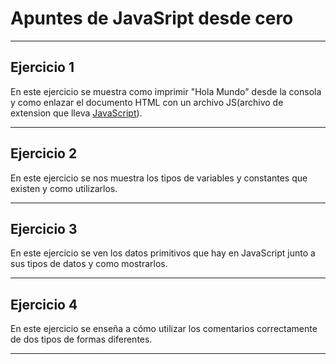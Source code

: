 <h1>Apuntes de JavaSript desde cero</h1>

<hr>

<h2>Ejercicio 1</h2>

<p>
En este ejercicio se muestra como imprimir "Hola Mundo" desde la consola y como enlazar el documento HTML con un archivo JS(archivo de extension que lleva  <a href="https://developer.mozilla.org/es/docs/Web/JavaScript">JavaScript</a>).
<p>

<hr>

<h2>Ejercicio 2</h2>

<p>
En este ejercicio se nos muestra los tipos de variables y constantes que existen y como utilizarlos.
<p>

<hr>

<h2>Ejercicio 3</h2>

<p>
En este ejercicio se ven los datos primitivos que hay en JavaScript junto a sus tipos de datos y como mostrarlos.
<p>

<hr>

<h2>Ejercicio 4</h2>

<p>
En este ejercicio se enseña a cómo utilizar los comentarios correctamente de dos tipos de formas diferentes.
<p>

<hr>

